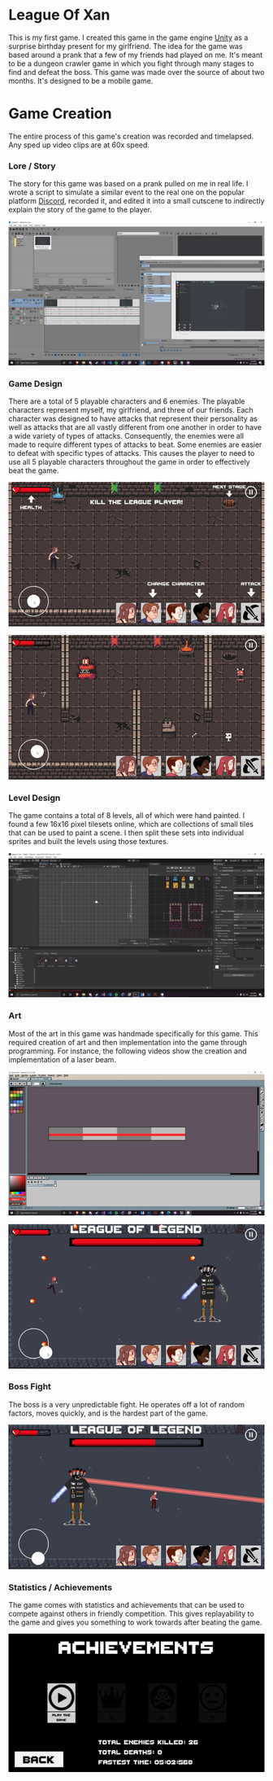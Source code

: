 # League Of Xan
This is my first game. I created this game in the game engine [Unity](https://unity.com/) as a surprise birthday present for my girlfriend. The idea for the game was based around a prank that a few of my friends had played on me. It's meant to be a dungeon crawler game in which you fight through many stages to find and defeat the boss. This game was made over the source of about two months. It's designed to be a mobile game.

# Game Creation
The entire process of this game's creation was recorded and timelapsed.
Any sped up video clips are at 60x speed.

### Lore / Story
The story for this game was based on a prank pulled on me in real life. I wrote a script to simulate a similar event to the real one on the popular platform [Discord](https://discord.com), recorded it, and edited it into a small cutscene to indirectly explain the story of the game to the player.

![](https://github.com/tkocher62/LeagueOfXan/blob/master/Images/editing.gif)

### Game Design
There are a total of 5 playable characters and 6 enemies. The playable characters represent myself, my girlfriend, and three of our friends. Each character was designed to have attacks that represent their personality as well as attacks that are all vastly different from one another in order to have a wide variety of types of attacks. Consequently, the enemies were all made to require different types of attacks to beat. Some enemies are easier to defeat with specific types of attacks. This causes the player to need to use all 5 playable characters throughout the game in order to effectively beat the game.

![](https://github.com/tkocher62/LeagueOfXan/blob/master/Images/characters.gif)

![](https://github.com/tkocher62/LeagueOfXan/blob/master/Images/enemies.gif)

### Level Design
The game contains a total of 8 levels, all of which were hand painted. I found a few 16x16 pixel tilesets online, which are collections of small tiles that can be used to paint a scene. I then split these sets into individual sprites and built the levels using those textures.

![](https://github.com/tkocher62/LeagueOfXan/blob/master/Images/leveldesign.gif)

### Art
Most of the art in this game was handmade specifically for this game. This required creation of art and then implementation into the game through programming. For instance, the following videos show the creation and implementation of a laser beam.

![](https://github.com/tkocher62/LeagueOfXan/blob/master/Images/art.gif)

![](https://github.com/tkocher62/LeagueOfXan/blob/master/Images/laser.gif)

### Boss Fight
The boss is a very unpredictable fight. He operates off a lot of random factors, moves quickly, and is the hardest part of the game.

![](https://github.com/tkocher62/LeagueOfXan/blob/master/Images/bossfight.gif)

### Statistics / Achievements
The game comes with statistics and achievements that can be used to compete against others in friendly competition. This gives replayability to the game and gives you something to work towards after beating the game.

![](https://github.com/tkocher62/LeagueOfXan/blob/master/Images/achievementpage.png)
